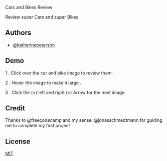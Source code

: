 Cars and Bikes Review

Review super Cars and super Bikes.
## Authors

- [@katherinepeterson](https://www.github.com/fk00750)


## Demo

1 . Click over the car and bike image to review them.

2 . Hover the image to make it large .

3 . Click the (<) left and right (>) Arrow for the next image.
## Credit
Thanks to @freecodecamp and my sensei @jonasschmedtmann for guiding me to complete my first project
## License

[MIT](https://choosealicense.com/licenses/mit/)

